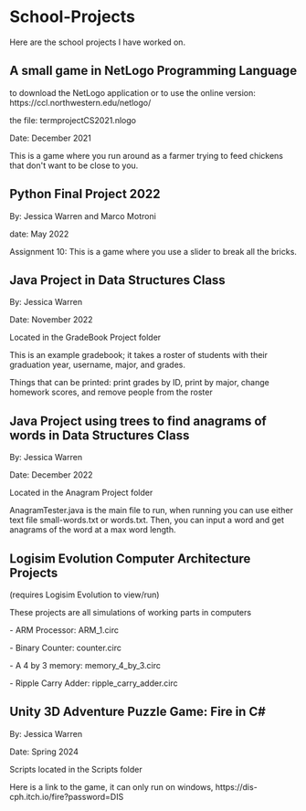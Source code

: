 # School-Projects
Here are the school projects I have worked on.

## A small game in NetLogo Programming Language
<p> to download the NetLogo application or to use the online version: https://ccl.northwestern.edu/netlogo/ <p/>
the file: termprojectCS2021.nlogo
<p>Date: December 2021</p>
<p>This is a game where you run around as a farmer trying to feed chickens that don't want to be close to you.</p>
  
## Python Final Project 2022
<p>By: Jessica Warren and Marco Motroni</p>
<p>date: May 2022</p>

<p> Assignment 10:
This is a game where you use a slider to break all the bricks.
<p/>


## Java Project in Data Structures Class
<p>By: Jessica Warren<p/>
<p>Date: November 2022 </p>
<p>Located in the GradeBook Project folder</p>
<p>This is an example gradebook; it takes a roster of students with their graduation year, username, major, and grades.</p>
<p> Things that can be printed: print grades by ID, print by major, change homework scores, and remove people from the roster</p>

## Java Project using trees to find anagrams of words in Data Structures Class
<p> By: Jessica Warren</p>
<p>Date: December 2022</p>
<p>Located in the Anagram Project folder</p>
<p>AnagramTester.java is the main file to run, when running you can use either text file small-words.txt or words.txt. Then, you can input a word and get anagrams of the word at a max word length.</p>

## Logisim Evolution Computer Architecture Projects
<p>(requires Logisim Evolution to view/run)<p/>
<p>These projects are all simulations of working parts in computers</p>

<p>- ARM Processor: ARM_1.circ</p>
<p>- Binary Counter: counter.circ</p>
<p>- A 4 by 3 memory: memory_4_by_3.circ</p>
<p>- Ripple Carry Adder: ripple_carry_adder.circ</p>

## Unity 3D Adventure Puzzle Game: Fire in C#
<p> By: Jessica Warren</p>
<p>Date: Spring 2024</p>
<p>Scripts located in the Scripts folder</p>
<p>Here is a link to the game, it can only run on windows, https://dis-cph.itch.io/fire?password=DIS</p>


